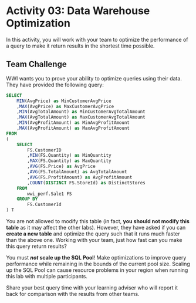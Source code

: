 # Activity 03: Data Warehouse Optimization

In this activity, you will work with your team to optimize the performance of a query to make it return results in the shortest time possible.

## Team Challenge

WWI wants you to prove your ability to optimize queries using their data. They have provided the following query:

``` SQL
SELECT
    MIN(AvgPrice) as MinCustomerAvgPrice
    ,MAX(AvgPrice) as MaxCustomerAvgPrice
    ,MIN(AvgTotalAmount) as MinCustomerAvgTotalAmount
    ,MAX(AvgTotalAmount) as MaxCustomerAvgTotalAmount
    ,MIN(AvgProfitAmount) as MinAvgProfitAmount
    ,MAX(AvgProfitAmount) as MaxAvgProfitAmount
FROM
(
    SELECT
        FS.CustomerID
        ,MIN(FS.Quantity) as MinQuantity
        ,MAX(FS.Quantity) as MaxQuantity
        ,AVG(FS.Price) as AvgPrice
        ,AVG(FS.TotalAmount) as AvgTotalAmount
        ,AVG(FS.ProfitAmount) as AvgProfitAmount
        ,COUNT(DISTINCT FS.StoreId) as DistinctStores
    FROM
        wwi_perf.Sale1 FS
    GROUP BY
        FS.CustomerId
) T
```

You are not allowed to modify this table (in fact, **you should not modify this table** as it may affect the other labs). However, they have asked if you can **create a new table** and optimize the query such that it runs much faster than the above one. Working with your team, just how fast can you make this query return results?

You must ***not* scale up the SQL Pool**! Make optimizations to improve query performance while remaining in the bounds of the current pool size. Scaling up the SQL Pool can cause resource problems in your region when running this lab with multiple participants.

Share your best query time with your learning adviser who will report it back for comparison with the results from other teams.
